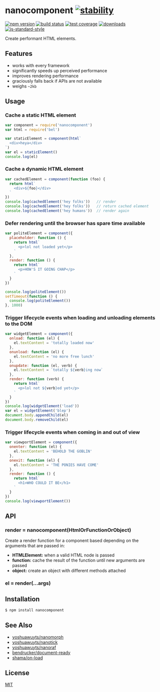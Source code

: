 # nanocomponent [![stability][0]][1]
[![npm version][2]][3] [![build status][4]][5] [![test coverage][6]][7]
[![downloads][8]][9] [![js-standard-style][10]][11]

Create performant HTML elements.

## Features
- works with every framework
- significantly speeds up perceived performance
- improves rendering performance
- graciously falls back if APIs are not available
- weighs `~2kb`

## Usage
### Cache a static HTML element
```js
var component = require('nanocomponent')
var html = require('bel')

var staticElement = component(html`
  <div>heya</div>
`)
var el = staticElement()
console.log(el)
```

### Cache a dynamic HTML element
```js
var cachedElement = component(function (foo) {
  return html`
    <div>${foo}</div>
  `
})
console.log(cachedElement('hey folks'))   // render
console.log(cachedElement('hey folks'))   // return cached element
console.log(cachedElement('hey humans'))  // render again
```

### Defer rendering until the browser has spare time available
```js
var politeElement = component({
  placeholder: function () {
    return html`
      <p>lol not loaded yet</p>
    `
  },
  render: function () {
    return html`
      <p>HOW'S IT GOING CHAP</p>
    `
  }
})

console.log(politeElement())
setTimeout(function () {
  console.log(politeElement())
}, 1000)
```

### Trigger lifecycle events when loading and unloading elements to the DOM
```js
var widgetElement = component({
  onload: function (el) {
    el.textContent = 'totally loaded now'
  },
  onunload: function (el) {
    el.textContent = 'no more free lunch'
  },
  onupdate: function (el, verb) {
    el.textContent = `totally ${verb}ing now`
  },
  render: function (verb) {
    return html`
      <p>lol not ${verb}ed yet</p>
    `
  }
})
console.log(widgetElement('load'))
var el = widgetElement('blep')
document.body.appendChild(el)
document.body.removeChild(el)
```

### Trigger lifecycle events when coming in and out of view
```js
var viewportElement = component({
  onenter: function (el) {
    el.textContent = 'BEHOLD THE GOBLIN'
  },
  onexit: function (el) {
    el.textContent = 'THE PONIES HAVE COME'
  },
  render: function () {
    return html`
      <h1>WHO COULD IT BE</h1>
    `
  }
})
console.log(viewportElement())
```

## API
### render = nanocomponent(HtmlOrFunctionOrObject)
Create a render function for a component based depending on the arguments that
are passed in:
- __HTMLElement:__ when a valid HTML node is passed
- __function:__ cache the result of the function until new arguments are passed
- __object:__ create an object with different methods attached

### el = render(...args)

## Installation
```sh
$ npm install nanocomponent
```

## See Also
- [yoshuawuyts/nanomorph](https://github.com/yoshuawuyts/nanomorph)
- [yoshuawuyts/nanotick](https://github.com/yoshuawuyts/nanotick)
- [yoshuawuyts/nanoraf](https://github.com/yoshuawuyts/nanoraf)
- [bendrucker/document-ready](https://github.com/bendrucker/document-ready)
- [shama/on-load](https://github.com/shama/on-load)

## License
[MIT](https://tldrlegal.com/license/mit-license)

[0]: https://img.shields.io/badge/stability-experimental-orange.svg?style=flat-square
[1]: https://nodejs.org/api/documentation.html#documentation_stability_index
[2]: https://img.shields.io/npm/v/nanocomponent.svg?style=flat-square
[3]: https://npmjs.org/package/nanocomponent
[4]: https://img.shields.io/travis/yoshuawuyts/nanocomponent/master.svg?style=flat-square
[5]: https://travis-ci.org/yoshuawuyts/nanocomponent
[6]: https://img.shields.io/codecov/c/github/yoshuawuyts/nanocomponent/master.svg?style=flat-square
[7]: https://codecov.io/github/yoshuawuyts/nanocomponent
[8]: http://img.shields.io/npm/dm/nanocomponent.svg?style=flat-square
[9]: https://npmjs.org/package/nanocomponent
[10]: https://img.shields.io/badge/code%20style-standard-brightgreen.svg?style=flat-square
[11]: https://github.com/feross/standard
